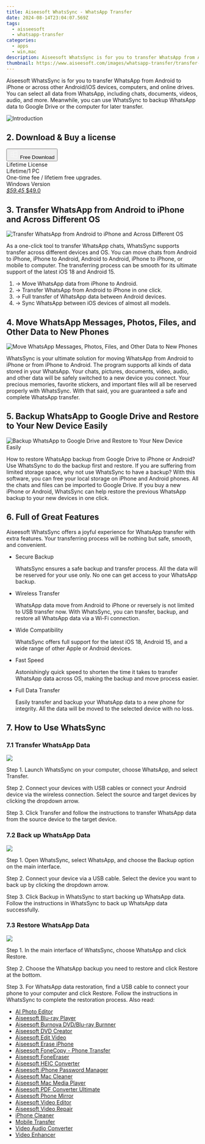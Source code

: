 ```yaml
---
title: Aiseesoft WhatsSync - WhatsApp Transfer
date: 2024-08-14T23:04:07.569Z
tags: 
  - aisseesoft
  - whatsapp-transfer
categories: 
  - apps
  - win,mac
description: Aiseesoft WhatsSync is for you to transfer WhatsApp from Android to iPhone or across other Android/iOS devices, computers, and online drives. You can select all data from WhatsApp, including chats, documents, videos, audio, and more. Meanwhile, you can use WhatsSync to backup WhatsApp data to Google Drive or the computer for later transfer.
thumbnail: https://www.aiseesoft.com/images/whatsapp-transfer/transfer-whatsapp.svg
---
```



Aiseesoft WhatsSync is for you to transfer WhatsApp from Android to iPhone or across other Android/iOS devices, computers, and online drives. You can select all data from WhatsApp, including chats, documents, videos, audio, and more. Meanwhile, you can use WhatsSync to backup WhatsApp data to Google Drive or the computer for later transfer.

![Introduction](https://www.aiseesoft.com/images/whatsapp-transfer/transfer-whatsapp.svg)

## 2. Download & Buy a license

<div class="mx-auto flex items-center justify-center space-x-4">
  <button 
  onclick="javascript:window.open('https://secure.2checkout.com/order/checkout.php?PRODS=32434539&QTY=1&COUPON=AISEOHC&DESIGN_TYPE=2&SHORT_FORM=1&AFFILIATE=108875&CART=1', '_blank');
    window.open('https://download.aiseesoft.com/whatssync.exe', '_blank');void(0);"
  class="flex flex-row font-bold rounded-lg text-lg w-48 h-16 bg-[#FF8014] text-[#ffffff] items-center justify-center p-2">
    <svg width="24px" height="24px" viewBox="0 0 24 24" xmlns="http://www.w3.org/2000/svg" color="#ffffff" fill="none" stroke="currentColor" stroke-width="3" stroke-linecap="round" stroke-linejoin="round"><path d="M4 16.9865V7.01353C4 6.71792 4.21531 6.46636 4.50737 6.42072L19.3074 4.10822C19.6713 4.05137 20 4.33273 20 4.70103V19.299C20 19.6673 19.6713 19.9486 19.3074 19.8918L4.50737 17.5793C4.21531 17.5336 4 17.2821 4 16.9865Z" stroke="#f8f7f7" stroke-width="1.5"></path><path d="M4 12H20" stroke="#f8f7f7" stroke-width="1.5"></path><path d="M10.5 5.5V18.5" stroke="#f8f7f7" stroke-width="1.5"></path></svg>
    <span class="font-medium mx-auto">Free Download</span>  
  </button>
</div>

<div class="mx-auto flex items-center justify-center">
  <div class="m-8 grid grid-cols-1 gap-6 xl:grid-cols-2">
    <div class="flex w-full flex-col rounded-2xl bg-[#ffffff] text-[#374151] shadow-xl xl:w-96">
      <div class="flex h-full flex-col p-8">
        <div class="pb-6 text-3xl font-bold">Lifetime License</div>
        <div class="pb-12 text-lg">
          Lifetime/1 PC
          <div class="text-xs">One-time fee / lifetiem free upgrades.</div>
          <div class="text-xs">Windows Version</div>
        </div>
        <div class="flex flex-col gap-3 text-base"></div>
        <div class="flex flex-grow"></div>
        <div class="flex pt-10">
          <a href="https://secure.2checkout.com/order/checkout.php?PRODS=32434539&QTY=1&COUPON=AISEOHC&DESIGN_TYPE=2&SHORT_FORM=1&AFFILIATE=108875&CART=1" class="w-full transform cursor-pointer rounded-lg bg-[#7e22ce] p-3 text-center text-xl font-bold !text-[#ffffff] !no-underline transition-transform hover:bg-purple-800 active:scale-95"> 
           <em class="text-base line-through !text-[#c5c5c5]">$59.45</em>
            $49.0
          </a>
        </div>
      </div>
    </div>  
  </div>
</div>


## 3. Transfer WhatsApp from Android to iPhone and Across Different OS

![Transfer WhatsApp from Android to iPhone and Across Different OS](https://www.aiseesoft.com/images/whatsapp-transfer/transfer-whatsapp-across-android-ios.svg)

As a one-click tool to transfer WhatsApp chats, WhatsSync supports transfer across different devices and OS. You can move chats from Android to iPhone, iPhone to Android, Android to Android, iPhone to iPhone, or mobile to computer. The transferring process can be smooth for its ultimate support of the latest iOS 18 and Android 15.

1. → Move WhatsApp data from iPhone to Android.
1. → Transfer WhatsApp from Android to iPhone in one click.
1. → Full transfer of WhatsApp data between Android devices.
1. → Sync WhatsApp between iOS devices of almost all models.
 
## 4. Move WhatsApp Messages, Photos, Files, and Other Data to New Phones

![Move WhatsApp Messages, Photos, Files, and Other Data to New Phones](https://www.aiseesoft.com/images/whatsapp-transfer/transfer-all-whatsapp-data.svg)

WhatsSync is your ultimate solution for moving WhatsApp from Android to iPhone or from iPhone to Android. The program supports all kinds of data stored in your WhatsApp. Your chats, pictures, documents, video, audio, and other data will be safely switched to a new device you connect. Your precious memories, favorite stickers, and important files will all be reserved properly with WhatsSync. With that said, you are guaranteed a safe and complete WhatsApp transfer.

## 5. Backup WhatsApp to Google Drive and Restore to Your New Device Easily

![Backup WhatsApp to Google Drive and Restore to Your New Device Easily](https://www.aiseesoft.com/images/whatsapp-transfer/backup-and-restore-whatsapp.svg)

How to restore WhatsApp backup from Google Drive to iPhone or Android? Use WhatsSync to do the backup first and restore. If you are suffering from limited storage space, why not use WhatsSync to have a backup? With this software, you can free your local storage on iPhone and Android phones. All the chats and files can be imported to Google Drive. If you buy a new iPhone or Android, WhatsSync can help restore the previous WhatsApp backup to your new devices in one click.

## 6. Full of Great Features

Aiseesoft WhatsSync offers a joyful experience for WhatsApp transfer with extra features. Your transferring process will be nothing but safe, smooth, and convenient.

-   Secure Backup
    
    WhatsSync ensures a safe backup and transfer process. All the data will be reserved for your use only. No one can get access to your WhatsApp backup.
    
-   Wireless Transfer
    
    WhatsApp data move from Android to iPhone or reversely is not limited to USB transfer now. With WhatsSync, you can transfer, backup, and restore all WhatsApp data via a Wi-Fi connection.
    
-   Wide Compatibility
    
    WhatsSync offers full support for the latest iOS 18, Android 15, and a wide range of other Apple or Android devices.
    

-   Fast Speed
    
    Astonishingly quick speed to shorten the time it takes to transfer WhatsApp data across OS, making the backup and move process easier.
    
-   Full Data Transfer
    
    Easily transfer and backup your WhatsApp data to a new phone for integrity. All the data will be moved to the selected device with no loss.

## 7. How to Use WhatsSync

### 7.1 Transfer WhatsApp Data

![](https://www.aiseesoft.com/images/whatsapp-transfer/transfer-whatsapp-data.png)

Step 1. Launch WhatsSync on your computer, choose WhatsApp, and select Transfer.

Step 2. Connect your devices with USB cables or connect your Android device via the wireless connection. Select the source and target devices by clicking the dropdown arrow.

Step 3. Click Transfer and follow the instructions to transfer WhatsApp data from the source device to the target device.

### 7.2 Back up WhatsApp Data

![](https://www.aiseesoft.com/images/whatsapp-transfer/back-up-whatsapp-data.jpg)

Step 1. Open WhatsSync, select WhatsApp, and choose the Backup option on the main interface.

Step 2. Connect your device via a USB cable. Select the device you want to back up by clicking the dropdown arrow.

Step 3. Click Backup in WhatsSync to start backing up WhatsApp data. Follow the instructions in WhatsSync to back up WhatsApp data successfully.   

### 7.3 Restore WhatsApp Data

![](https://www.aiseesoft.com/images/whatsapp-transfer/restore-whatsapp-data.jpg)

Step 1. In the main interface of WhatsSync, choose WhatsApp and click Restore.

Step 2. Choose the WhatsApp backup you need to restore and click Restore at the bottom.

Step 3. For WhatsApp data restoration, find a USB cable to connect your phone to your computer and click Restore. Follow the instructions in WhatsSync to complete the restoration process.
<span class="atpl-alsoreadstyle">Also read:</span>
<div><ul>
<li><a href="https://tools.techidaily.com/aiseesoft/ai-photo-editor/"><u>AI Photo Editor</u></a></li>
<li><a href="https://tools.techidaily.com/aiseesoft/blu-ray-player/"><u>Aiseesoft Blu-ray Player</u></a></li>
<li><a href="https://tools.techidaily.com/aiseesoft/burnova/"><u>Aiseesoft Burnova DVD/Blu-ray Burnner</u></a></li>
<li><a href="https://tools.techidaily.com/aiseesoft/dvd-creator/"><u>Aiseesoft DVD Creator</u></a></li>
<li><a href="https://tools.techidaily.com/aiseesoft/edit-video/"><u>Aiseesoft Edit Video</u></a></li>
<li><a href="https://tools.techidaily.com/aiseesoft/erase-iphone/"><u>Aiseesoft Erase iPhone</u></a></li>
<li><a href="https://tools.techidaily.com/aiseesoft/phone-transfer/"><u>Aiseesoft FoneCopy - Phone Transfer</u></a></li>
<li><a href="https://tools.techidaily.com/aiseesoft/fone-eraser/"><u>Aiseesoft FoneEraser</u></a></li>
<li><a href="https://tools.techidaily.com/aiseesoft/free-heic-converter/"><u>Aiseesoft HEIC Converter</u></a></li>
<li><a href="https://tools.techidaily.com/aiseesoft/iphone-password-manager/"><u>Aiseesoft iPhone Password Manager</u></a></li>
<li><a href="https://tools.techidaily.com/aiseesoft/mac-cleaner/"><u>Aiseesoft Mac Cleaner</u></a></li>
<li><a href="https://tools.techidaily.com/aiseesoft/media-player/"><u>Aiseesoft Mac Media Player</u></a></li>
<li><a href="https://tools.techidaily.com/aiseesoft/pdf-converter-ultimate/"><u>Aiseesoft PDF Converter Ultimate</u></a></li>
<li><a href="https://tools.techidaily.com/aiseesoft/phone-mirror/"><u>Aiseesoft Phone Mirror</u></a></li>
<li><a href="https://tools.techidaily.com/aiseesoft/video-editor/"><u>Aiseesoft Video Editor</u></a></li>
<li><a href="https://tools.techidaily.com/aiseesoft/video-repair/"><u>Aiseesoft Video Repair</u></a></li>
<li><a href="https://tools.techidaily.com/aiseesoft/iphone-cleaner/"><u>iPhone Cleaner</u></a></li>
<li><a href="https://tools.techidaily.com/aiseesoft/mobile-transfer/"><u>Mobile Transfer</u></a></li>
<li><a href="https://tools.techidaily.com/aiseesoft/audio-converter/"><u>Video Audio Converter</u></a></li>
<li><a href="https://tools.techidaily.com/aiseesoft/video-enhancer/"><u>Video Enhancer</u></a></li>
</ul></div>

<ins class="adsbygoogle"
      style="display:block"
      data-ad-client="ca-pub-7571918770474297"
      data-ad-slot="8358498916"
      data-ad-format="auto"
      data-full-width-responsive="true"></ins>